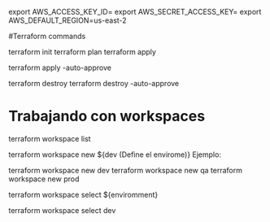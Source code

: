 export AWS_ACCESS_KEY_ID=
export AWS_SECRET_ACCESS_KEY=
export AWS_DEFAULT_REGION=us-east-2


#Terraform commands

terraform init
terraform plan
terraform apply

terraform apply -auto-approve

terraform destroy
terraform destroy -auto-approve




# Trabajando con workspaces

terraform workspace list

terraform workspace new ${dev (Define el envirome)} 
Ejemplo: 


terraform workspace new dev
terraform workspace new qa
terraform workspace new prod

terraform workspace select ${enviromment}

terraform workspace select dev





